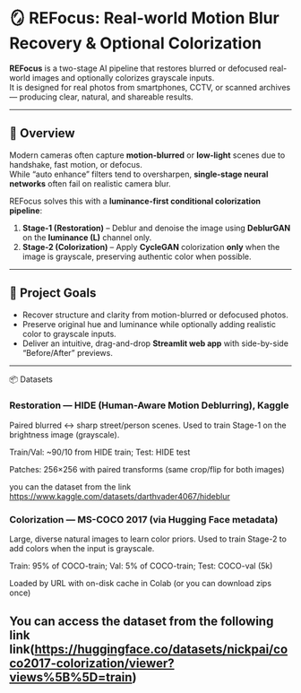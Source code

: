 # 🪞 REFocus: Real-world Motion Blur Recovery & Optional Colorization

**REFocus** is a two-stage AI pipeline that restores blurred or defocused real-world images and optionally colorizes grayscale inputs.  
It is designed for real photos from smartphones, CCTV, or scanned archives — producing clear, natural, and shareable results.  

---

## 🧩 Overview

Modern cameras often capture **motion-blurred** or **low-light** scenes due to handshake, fast motion, or defocus.  
While “auto enhance” filters tend to oversharpen, **single-stage neural networks** often fail on realistic camera blur.  

REFocus solves this with a **luminance-first conditional colorization pipeline**:

1. **Stage-1 (Restoration)** – Deblur and denoise the image using **DeblurGAN** on the **luminance (L)** channel only.  
2. **Stage-2 (Colorization)** – Apply **CycleGAN** colorization **only** when the image is grayscale, preserving authentic color when possible.

---

## 🎯 Project Goals
- Recover structure and clarity from motion-blurred or defocused photos.  
- Preserve original hue and luminance while optionally adding realistic color to grayscale inputs.  
- Deliver an intuitive, drag-and-drop **Streamlit web app** with side-by-side “Before/After” previews.

---
📦 Datasets

### Restoration — HIDE (Human-Aware Motion Deblurring), Kaggle
Paired blurred ↔ sharp street/person scenes. Used to train Stage-1 on the brightness image (grayscale).

Train/Val: ~90/10 from HIDE train; Test: HIDE test

Patches: 256×256 with paired transforms (same crop/flip for both images)

you can the dataset from the link https://www.kaggle.com/datasets/darthvader4067/hideblur

### Colorization — MS-COCO 2017 (via Hugging Face metadata)
Large, diverse natural images to learn color priors. Used to train Stage-2 to add colors when the input is grayscale.

Train: 95% of COCO-train; Val: 5% of COCO-train; Test: COCO-val (5k)

Loaded by URL with on-disk cache in Colab (or you can download zips once)

You can access the dataset from the following link link(https://huggingface.co/datasets/nickpai/coco2017-colorization/viewer?views%5B%5D=train)
---
